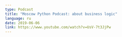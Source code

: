 ```yaml
---
type: Podcast
title: "Moscow Python Podcast: about business logic"
language: ru
date: 2019-06-06
link: https://www.youtube.com/watch?v=UsV-7t3JjPw
---
```

